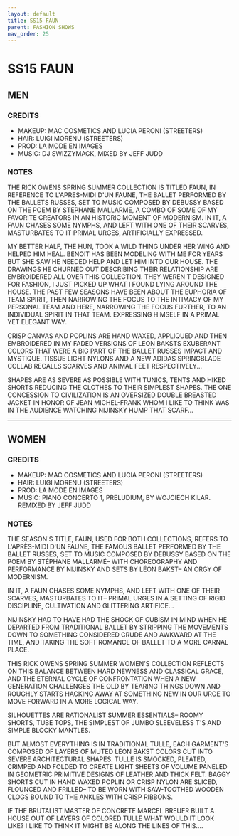 ```yaml
---
layout: default
title: SS15 FAUN
parent: FASHION SHOWS
nav_order: 25
---
```


# SS15 FAUN

## MEN

### CREDITS

- MAKEUP: MAC COSMETICS AND LUCIA PERONI (STREETERS)
- HAIR: LUIGI MORENU (STREETERS)
- PROD: LA MODE EN IMAGES
- MUSIC: DJ SWIZZYMACK, MIXED BY JEFF JUDD

### NOTES

THE RICK OWENS SPRING SUMMER COLLECTION IS TITLED FAUN, IN REFERENCE TO L'APRES-MIDI D'UN FAUNE, THE BALLET PERFORMED BY THE BALLETS RUSSES, SET TO MUSIC COMPOSED BY DEBUSSY BASED ON THE POEM BY STEPHANE MALLARME, A COMBO OF SOME OF MY FAVORITE CREATORS IN AN HISTORIC MOMENT OF MODERNISM. IN IT, A FAUN CHASES SOME NYMPHS, AND LEFT WITH ONE OF THEIR SCARVES, MASTURBATES TO IT PRIMAL URGES, ARTIFICIALLY EXPRESSED. 

MY BETTER HALF, THE HUN, TOOK A WILD THING UNDER HER WING AND HELPED HIM HEAL. BENOIT HAS BEEN MODELING WITH ME FOR YEARS BUT SHE SAW HE NEEDED HELP AND LET HIM INTO OUR HOUSE. THE DRAWINGS HE CHURNED OUT DESCRIBING THEIR RELATIONSHIP ARE EMBROIDERED ALL OVER THIS COLLECTION. THEY WEREN'T DESIGNED FOR FASHION, I JUST PICKED UP WHAT I FOUND LYING AROUND THE HOUSE.
THE PAST FEW SEASONS HAVE BEEN ABOUT THE EUPHORIA OF TEAM SPIRIT, THEN NARROWING THE FOCUS TO THE INTIMACY OF MY PERSONAL TEAM AND HERE, NARROWING THE FOCUS FURTHER, TO AN INDIVIDUAL SPIRIT IN THAT TEAM. EXPRESSING HIMSELF IN A PRIMAL YET ELEGANT WAY. 

CRISP CANVAS AND POPLINS ARE HAND WAXED, APPLIQUED AND THEN EMBROIDERED IN MY FADED VERSIONS OF LEON BAKSTS EXUBERANT COLORS THAT WERE A BIG PART OF THE BALLET RUSSES IMPACT AND MYSTIQUE. TISSUE LIGHT NYLONS AND A NEW ADIDAS SPRINGBLADE COLLAB RECALLS SCARVES AND ANIMAL FEET RESPECTIVELY... 

SHAPES ARE AS SEVERE AS POSSIBLE WITH TUNICS, TENTS AND HIKED SHORTS REDUCING THE CLOTHES TO THEIR SIMPLEST SHAPES. THE ONE CONCESSION TO CIVILIZATION IS AN OVERSIZED DOUBLE BREASTED JACKET IN HONOR OF JEAN MICHEL-FRANK WHOM I LIKE TO THINK WAS IN THE AUDIENCE WATCHING NIJINSKY HUMP THAT SCARF...

---

## WOMEN

### CREDITS

- MAKEUP: MAC COSMETICS AND LUCIA PERONI (STREETERS)
- HAIR: LUIGI MORENU (STREETERS)
- PROD: LA MODE EN IMAGES
- MUSIC: PIANO CONCERTO 1, PRELUDIUM, BY WOJCIECH KILAR. REMIXED BY JEFF JUDD

### NOTES

THE SEASON'S TITLE, FAUN, USED FOR BOTH COLLECTIONS, REFERS TO L'APRÈS-MIDI D'UN FAUNE, THE FAMOUS BALLET PERFORMED BY THE BALLET RUSSES, SET TO MUSIC COMPOSED BY DEBUSSY BASED ON THE POEM BY STÉPHANE MALLARMÉ– WITH CHOREOGRAPHY AND PERFORMANCE BY NIJINSKY AND SETS BY LÉON BAKST– AN ORGY OF MODERNISM.

IN IT, A FAUN CHASES SOME NYMPHS, AND LEFT WITH ONE OF THEIR SCARVES, MASTURBATES TO IT– PRIMAL URGES IN A SETTING OF RIGID DISCIPLINE, CULTIVATION AND GLITTERING ARTIFICE...

NIJINSKY HAD TO HAVE HAD THE SHOCK OF CUBISM IN MIND WHEN HE DEPARTED FROM TRADITIONAL BALLET BY STRIPPING THE MOVEMENTS DOWN TO SOMETHING CONSIDERED CRUDE AND AWKWARD AT THE TIME, AND TAKING THE SOFT ROMANCE OF BALLET TO A MORE CARNAL PLACE. 

THIS RICK OWENS SPRING SUMMER WOMEN'S COLLECTION REFLECTS ON THIS BALANCE BETWEEN HARD NEWNESS AND CLASSICAL GRACE, AND THE ETERNAL CYCLE OF CONFRONTATION WHEN A NEW GENERATION CHALLENGES THE OLD BY TEARING THINGS DOWN AND ROUGHLY STARTS HACKING AWAY AT SOMETHING NEW IN OUR URGE TO MOVE FORWARD IN A MORE LOGICAL WAY. 

SILHOUETTES ARE RATIONALIST SUMMER ESSENTIALS– ROOMY SHORTS, TUBE TOPS, THE SIMPLEST OF JUMBO SLEEVELESS T'S AND SIMPLE BLOCKY MANTLES. 

BUT ALMOST EVERYTHING IS IN TRADITIONAL TULLE, EACH GARMENT'S COMPOSED OF LAYERS OF MUTED LÉON BAKST COLORS CUT INTO SEVERE ARCHITECTURAL SHAPES. TULLE IS SMOCKED, PLEATED, CRIMPED AND FOLDED TO CREATE LIGHT SHEETS OF VOLUME PANELED IN GEOMETRIC PRIMITIVE DESIGNS OF LEATHER AND THICK FELT. BAGGY SHORTS CUT IN HAND WAXED POPLIN OR CRISP NYLON ARE SLICED, FLOUNCED AND FRILLED– TO BE WORN WITH SAW-TOOTHED WOODEN CLOGS BOUND TO THE ANKLES WITH CRISP RIBBONS. 

IF THE BRUTALIST MASTER OF CONCRETE MARCEL BREUER BUILT A HOUSE OUT OF LAYERS OF COLORED TULLE WHAT WOULD IT LOOK LIKE? I LIKE TO THINK IT MIGHT BE ALONG THE LINES OF THIS....
